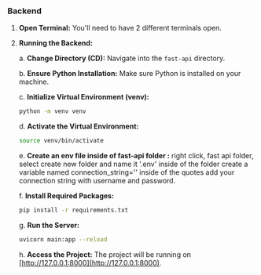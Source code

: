 ### Backend

1. **Open Terminal:** You'll need to have 2 different terminals open.

2. **Running the Backend:**

   a. **Change Directory (CD):** Navigate into the `fast-api` directory.

   b. **Ensure Python Installation:** Make sure Python is installed on your machine.

   c. **Initialize Virtual Environment (venv):**

   ```bash
   python -m venv venv
   ```

   d. **Activate the Virtual Environment:**

   ```bash
   source venv/bin/activate
   ```

   e. **Create an env file inside of fast-api folder :**
   right click, fast api folder, select create new folder and name it '.env'
   inside of the folder create a variable named connection_string=''
   inside of the quotes add your connection string with username and password.

   f. **Install Required Packages:**

   ```bash
   pip install -r requirements.txt
   ```

   g. **Run the Server:**

   ```bash
   uvicorn main:app --reload
   ```

   h. **Access the Project:** The project will be running on [http://127.0.0.1:8000](http://127.0.0.1:8000).
